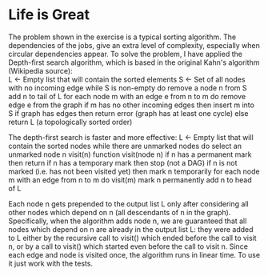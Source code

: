 # Life is Great

The problem shown in the exercise is a typical sorting algorithm. The dependencies of the jobs, give an extra level of complexity, especially when circular dependencies appear.
To solve the problem, I have applied the Depth-first search algorithm, which is based in the original Kahn's algorithm (Wikipedia source):
<br />
L ← Empty list that will contain the sorted elements
S ← Set of all nodes with no incoming edge
while S is non-empty do
    remove a node n from S
    add n to tail of L
    for each node m with an edge e from n to m do
        remove edge e from the graph
        if m has no other incoming edges then
            insert m into S
if graph has edges then
    return error (graph has at least one cycle)
else 
    return L (a topologically sorted order)

The depth-first search is faster and more effective:
L ← Empty list that will contain the sorted nodes
while there are unmarked nodes do
    select an unmarked node n
    visit(n) 
function visit(node n)
    if n has a permanent mark then return
    if n has a temporary mark then stop (not a DAG)
    if n is not marked (i.e. has not been visited yet) then
        mark n temporarily
        for each node m with an edge from n to m do
            visit(m)
        mark n permanently
        add n to head of L

Each node n gets prepended to the output list L only after considering all other nodes which depend on n (all descendants of n in the graph). Specifically, when the algorithm adds node n, we are guaranteed that all nodes which depend on n are already in the output list L: they were added to L either by the recursive call to visit() which ended before the call to visit n, or by a call to visit() which started even before the call to visit n. Since each edge and node is visited once, the algorithm runs in linear time.
To use it just work with the tests.

